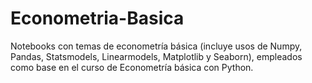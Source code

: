 # Econometria-Basica
Notebooks con temas de econometría básica (incluye usos de Numpy, Pandas, Statsmodels, Linearmodels, Matplotlib y Seaborn), empleados como base en el curso de Econometría básica con Python.
